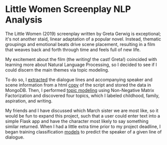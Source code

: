# Little Women Screenplay NLP Analysis

The Little Women (2019) screenplay written by Greta Gerwig is exceptional; it's not another staid, linear adaptation of a popular novel. Instead, thematic groupings and emotional beats drive scene placement, resulting in a film that weaves back and forth through time and feels full of new life. 

My excitement about the film (the writing! the cast! Greta!) coincided with learning more about Natural Language Processing, so I decided to see if I could discern the main themes via topic modeling.

To do so, I [extracted](script_data_extraction.ipynb) the dialogue lines and accompanying speaker and scene information from a html [copy](little_women.html) of the script and stored the data in MongoDB. Then, I performed [topic modeling](modeling.ipynb) using Non-Negative Matrix Factorization and discovered four topics, which I labeled childhood, family, aspiration, and writing. 

My friends and I have discussed which March sister we are most like, so it would be fun to expand this project, such that a user could enter text into a simple Flask app and have the character most likely to say something similar returned. When I had a little extra time prior to my project deadline, I began training classification [models](modeling.ipynb) to predict the speaker of a given line of dialogue.
